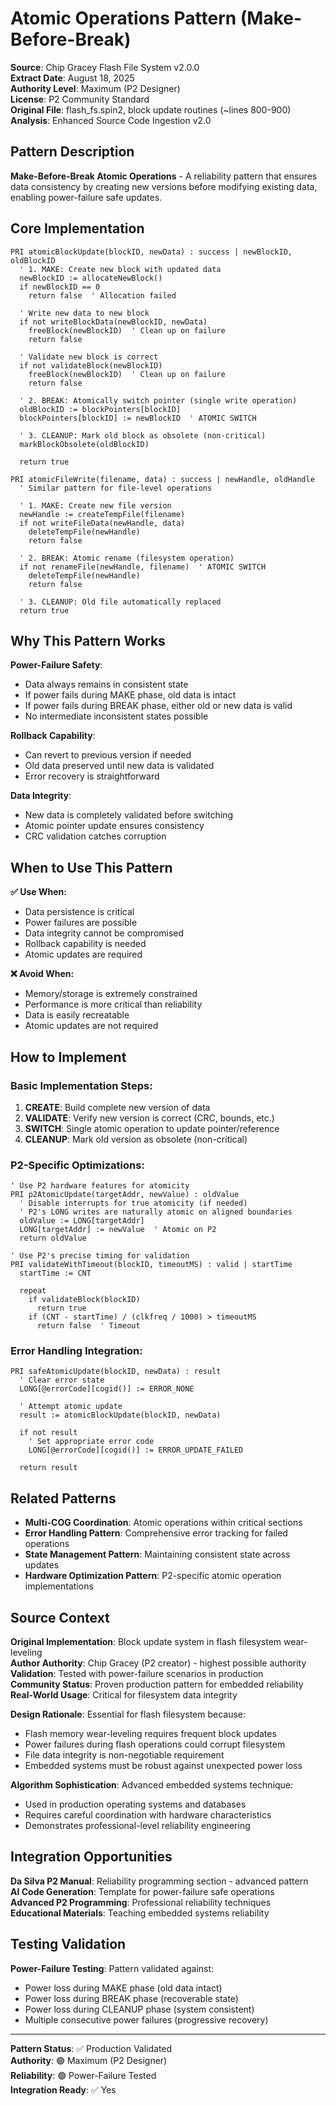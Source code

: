 # Atomic Operations Pattern (Make-Before-Break)

**Source**: Chip Gracey Flash File System v2.0.0  
**Extract Date**: August 18, 2025  
**Authority Level**: Maximum (P2 Designer)  
**License**: P2 Community Standard  
**Original File**: flash_fs.spin2, block update routines (~lines 800-900)  
**Analysis**: Enhanced Source Code Ingestion v2.0  

## Pattern Description

**Make-Before-Break Atomic Operations** - A reliability pattern that ensures data consistency by creating new versions before modifying existing data, enabling power-failure safe updates.

## Core Implementation

```spin2
PRI atomicBlockUpdate(blockID, newData) : success | newBlockID, oldBlockID
  ' 1. MAKE: Create new block with updated data
  newBlockID := allocateNewBlock()
  if newBlockID == 0
    return false  ' Allocation failed
    
  ' Write new data to new block
  if not writeBlockData(newBlockID, newData)
    freeBlock(newBlockID)  ' Clean up on failure
    return false
    
  ' Validate new block is correct
  if not validateBlock(newBlockID)
    freeBlock(newBlockID)  ' Clean up on failure
    return false
    
  ' 2. BREAK: Atomically switch pointer (single write operation)
  oldBlockID := blockPointers[blockID]
  blockPointers[blockID] := newBlockID  ' ATOMIC SWITCH
  
  ' 3. CLEANUP: Mark old block as obsolete (non-critical)
  markBlockObsolete(oldBlockID)
  
  return true

PRI atomicFileWrite(filename, data) : success | newHandle, oldHandle
  ' Similar pattern for file-level operations
  
  ' 1. MAKE: Create new file version
  newHandle := createTempFile(filename)
  if not writeFileData(newHandle, data)
    deleteTempFile(newHandle)
    return false
    
  ' 2. BREAK: Atomic rename (filesystem operation)
  if not renameFile(newHandle, filename)  ' ATOMIC SWITCH
    deleteTempFile(newHandle)
    return false
    
  ' 3. CLEANUP: Old file automatically replaced
  return true
```

## Why This Pattern Works

**Power-Failure Safety**:
- Data always remains in consistent state
- If power fails during MAKE phase, old data is intact
- If power fails during BREAK phase, either old or new data is valid
- No intermediate inconsistent states possible

**Rollback Capability**:
- Can revert to previous version if needed
- Old data preserved until new data is validated
- Error recovery is straightforward

**Data Integrity**:
- New data is completely validated before switching
- Atomic pointer update ensures consistency
- CRC validation catches corruption

## When to Use This Pattern

**✅ Use When:**
- Data persistence is critical
- Power failures are possible
- Data integrity cannot be compromised
- Rollback capability is needed
- Atomic updates are required

**❌ Avoid When:**
- Memory/storage is extremely constrained
- Performance is more critical than reliability
- Data is easily recreatable
- Atomic updates are not required

## How to Implement

### Basic Implementation Steps:
1. **CREATE**: Build complete new version of data
2. **VALIDATE**: Verify new version is correct (CRC, bounds, etc.)
3. **SWITCH**: Single atomic operation to update pointer/reference
4. **CLEANUP**: Mark old version as obsolete (non-critical)

### P2-Specific Optimizations:
```spin2
' Use P2 hardware features for atomicity
PRI p2AtomicUpdate(targetAddr, newValue) : oldValue
  ' Disable interrupts for true atomicity (if needed)
  ' P2's LONG writes are naturally atomic on aligned boundaries
  oldValue := LONG[targetAddr]
  LONG[targetAddr] := newValue  ' Atomic on P2
  return oldValue

' Use P2's precise timing for validation
PRI validateWithTimeout(blockID, timeoutMS) : valid | startTime
  startTime := CNT
  
  repeat
    if validateBlock(blockID)
      return true
    if (CNT - startTime) / (clkfreq / 1000) > timeoutMS
      return false  ' Timeout
```

### Error Handling Integration:
```spin2
PRI safeAtomicUpdate(blockID, newData) : result
  ' Clear error state
  LONG[@errorCode][cogid()] := ERROR_NONE
  
  ' Attempt atomic update
  result := atomicBlockUpdate(blockID, newData)
  
  if not result
    ' Set appropriate error code
    LONG[@errorCode][cogid()] := ERROR_UPDATE_FAILED
    
  return result
```

## Related Patterns

- **Multi-COG Coordination**: Atomic operations within critical sections
- **Error Handling Pattern**: Comprehensive error tracking for failed operations
- **State Management Pattern**: Maintaining consistent state across updates
- **Hardware Optimization Pattern**: P2-specific atomic operation implementations

## Source Context

**Original Implementation**: Block update system in flash filesystem wear-leveling  
**Author Authority**: Chip Gracey (P2 creator) - highest possible authority  
**Validation**: Tested with power-failure scenarios in production  
**Community Status**: Proven production pattern for embedded reliability  
**Real-World Usage**: Critical for filesystem data integrity  

**Design Rationale**: Essential for flash filesystem because:
- Flash memory wear-leveling requires frequent block updates
- Power failures during flash operations could corrupt filesystem
- File data integrity is non-negotiable requirement
- Embedded systems must be robust against unexpected power loss

**Algorithm Sophistication**: Advanced embedded systems technique:
- Used in production operating systems and databases
- Requires careful coordination with hardware characteristics
- Demonstrates professional-level reliability engineering

## Integration Opportunities

**Da Silva P2 Manual**: Reliability programming section - advanced pattern  
**AI Code Generation**: Template for power-failure safe operations  
**Advanced P2 Programming**: Professional reliability techniques  
**Educational Materials**: Teaching embedded systems reliability  

## Testing Validation

**Power-Failure Testing**: Pattern validated against:
- Power loss during MAKE phase (old data intact)
- Power loss during BREAK phase (recoverable state)
- Power loss during CLEANUP phase (system consistent)
- Multiple consecutive power failures (progressive recovery)

---
**Pattern Status**: ✅ Production Validated  
**Authority**: 🟢 Maximum (P2 Designer)  
**Reliability**: 🟢 Power-Failure Tested  
**Integration Ready**: ✅ Yes